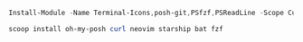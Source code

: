 ```powershell
Install-Module -Name Terminal-Icons,posh-git,PSfzf,PSReadLine -Scope CurrentUser -Repository PSGallery -Force
```

```powershell
scoop install oh-my-posh curl neovim starship bat fzf
```
